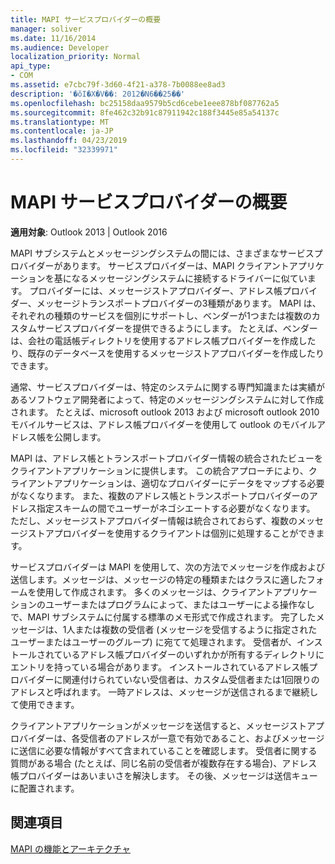 ```yaml
---
title: MAPI サービスプロバイダーの概要
manager: soliver
ms.date: 11/16/2014
ms.audience: Developer
localization_priority: Normal
api_type:
- COM
ms.assetid: e7cbc79f-3d60-4f21-a378-7b0088ee8ad3
description: '�ŏI�X�V��: 2012�N6��25��'
ms.openlocfilehash: bc25158daa9579b5cd6cebe1eee878bf087762a5
ms.sourcegitcommit: 8fe462c32b91c87911942c188f3445e85a54137c
ms.translationtype: MT
ms.contentlocale: ja-JP
ms.lasthandoff: 04/23/2019
ms.locfileid: "32339971"
---
```

# <a name="mapi-service-provider-overview"></a>MAPI サービスプロバイダーの概要

  
  
**適用対象**: Outlook 2013 | Outlook 2016 
  
MAPI サブシステムとメッセージングシステムの間には、さまざまなサービスプロバイダーがあります。 サービスプロバイダーは、MAPI クライアントアプリケーションを基になるメッセージングシステムに接続するドライバーに似ています。 プロバイダーには、メッセージストアプロバイダー、アドレス帳プロバイダー、メッセージトランスポートプロバイダーの3種類があります。 MAPI は、それぞれの種類のサービスを個別にサポートし、ベンダーが1つまたは複数のカスタムサービスプロバイダーを提供できるようにします。 たとえば、ベンダーは、会社の電話帳ディレクトリを使用するアドレス帳プロバイダーを作成したり、既存のデータベースを使用するメッセージストアプロバイダーを作成したりできます。
  
通常、サービスプロバイダーは、特定のシステムに関する専門知識または実績があるソフトウェア開発者によって、特定のメッセージングシステムに対して作成されます。 たとえば、microsoft outlook 2013 および microsoft outlook 2010 モバイルサービスは、アドレス帳プロバイダーを使用して outlook のモバイルアドレス帳を公開します。 
  
MAPI は、アドレス帳とトランスポートプロバイダー情報の統合されたビューをクライアントアプリケーションに提供します。 この統合アプローチにより、クライアントアプリケーションは、適切なプロバイダーにデータをマップする必要がなくなります。 また、複数のアドレス帳とトランスポートプロバイダーのアドレス指定スキームの間でユーザーがネゴシエートする必要がなくなります。 ただし、メッセージストアプロバイダー情報は統合されておらず、複数のメッセージストアプロバイダーを使用するクライアントは個別に処理することができます。
  
サービスプロバイダーは MAPI を使用して、次の方法でメッセージを作成および送信します。メッセージは、メッセージの特定の種類またはクラスに適したフォームを使用して作成されます。 多くのメッセージは、クライアントアプリケーションのユーザーまたはプログラムによって、またはユーザーによる操作なしで、MAPI サブシステムに付属する標準のメモ形式で作成されます。 完了したメッセージは、1人または複数の受信者 (メッセージを受信するように指定されたユーザーまたはユーザーのグループ) に宛てて処理されます。 受信者が、インストールされているアドレス帳プロバイダーのいずれかが所有するディレクトリにエントリを持っている場合があります。 インストールされているアドレス帳プロバイダーに関連付けられていない受信者は、カスタム受信者または1回限りのアドレスと呼ばれます。 一時アドレスは、メッセージが送信されるまで継続して使用できます。 
  
クライアントアプリケーションがメッセージを送信すると、メッセージストアプロバイダーは、各受信者のアドレスが一意で有効であること、およびメッセージに送信に必要な情報がすべて含まれていることを確認します。 受信者に関する質問がある場合 (たとえば、同じ名前の受信者が複数存在する場合)、アドレス帳プロバイダーはあいまいさを解決します。 その後、メッセージは送信キューに配置されます。 
  
## <a name="see-also"></a>関連項目



[MAPI の機能とアーキテクチャ](mapi-features-and-architecture.md)

